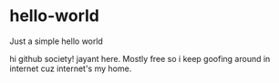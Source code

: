 # hello-world
Just a simple hello world


hi github society!
jayant here. Mostly free so i keep goofing around in internet cuz internet's my home.
